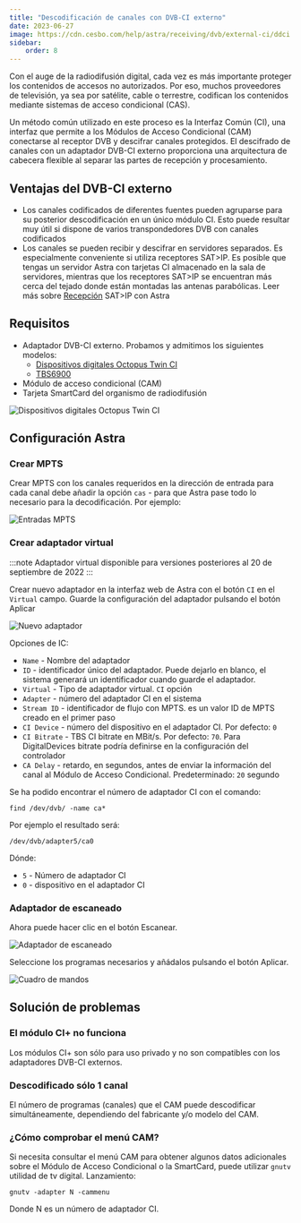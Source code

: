 ```yaml
---
title: "Descodificación de canales con DVB-CI externo"
date: 2023-06-27
image: https://cdn.cesbo.com/help/astra/receiving/dvb/external-ci/ddci.jpg
sidebar:
    order: 8
---
```


Con el auge de la radiodifusión digital, cada vez es más importante proteger los contenidos de accesos no autorizados. Por eso, muchos proveedores de televisión, ya sea por satélite, cable o terrestre, codifican los contenidos mediante sistemas de acceso condicional (CAS).

Un método común utilizado en este proceso es la Interfaz Común (CI), una interfaz que permite a los Módulos de Acceso Condicional (CAM) conectarse al receptor DVB y descifrar canales protegidos. El descifrado de canales con un adaptador DVB-CI externo proporciona una arquitectura de cabecera flexible al separar las partes de recepción y procesamiento.

## Ventajas del DVB-CI externo[](/es/astra/receiving/dvb/external-ci#advantages-of-external-dvb-ci)

- Los canales codificados de diferentes fuentes pueden agruparse para su posterior descodificación en un único módulo CI. Esto puede resultar muy útil si dispone de varios transpondedores DVB con canales codificados
- Los canales se pueden recibir y descifrar en servidores separados. Es especialmente conveniente si utiliza receptores SAT>IP. Es posible que tengas un servidor Astra con tarjetas CI almacenado en la sala de servidores, mientras que los receptores SAT>IP se encuentran más cerca del tejado donde están montadas las antenas parabólicas. Leer más sobre [Recepción](/es/astra/receiving/dvb/satip-client) SAT>IP con Astra

## Requisitos[](/es/astra/receiving/dvb/external-ci#requirements)

- Adaptador DVB-CI externo. Probamos y admitimos los siguientes modelos:
    - [Dispositivos digitales Octopus Twin CI](https://www.digital-devices.eu/shop/en/accessoires/bridge/266/digital-devices-octopus-twin-ci-double-ci-slot-with-2-expansionports)
    - [TBS6900](https://www.tbsdtv.com/products/tbs6900-dvb-dual-pci-e-card.html)
- Módulo de acceso condicional (CAM)
- Tarjeta SmartCard del organismo de radiodifusión

![Dispositivos digitales Octopus Twin CI](https://cdn.cesbo.com/help/astra/receiving/dvb/external-ci/ddci.jpg)

## Configuración Astra[](/es/astra/receiving/dvb/external-ci#astra-configuration)

### Crear MPTS

Crear MPTS con los canales requeridos en la dirección de entrada para cada canal debe añadir la opción `cas` - para que Astra pase todo lo necesario para la decodificación. Por ejemplo:

![Entradas MPTS](https://cdn.cesbo.com/help/astra/receiving/dvb/external-ci/mpts.png)

### Crear adaptador virtual

:::note
Adaptador virtual disponible para versiones posteriores al 20 de septiembre de 2022
:::

Crear nuevo adaptador en la interfaz web de Astra con el botón `CI` en el `Virtual` campo. Guarde la configuración del adaptador pulsando el botón Aplicar

![Nuevo adaptador](https://cdn.cesbo.com/help/astra/receiving/dvb/external-ci/new-adapter.png)

Opciones de IC:

- `Name` - Nombre del adaptador
- `ID` - identificador único del adaptador. Puede dejarlo en blanco, el sistema generará un identificador cuando guarde el adaptador.
- `Virtual` - Tipo de adaptador virtual. `CI` opción
- `Adapter` - número del adaptador CI en el sistema
- `Stream ID` - identificador de flujo con MPTS. es un valor ID de MPTS creado en el primer paso
- `CI Device` - número del dispositivo en el adaptador CI. Por defecto: `0`
- `CI Bitrate` - TBS CI bitrate en MBit/s. Por defecto: `70`. Para DigitalDevices bitrate podría definirse en la configuración del controlador
- `CA Delay` - retardo, en segundos, antes de enviar la información del canal al Módulo de Acceso Condicional. Predeterminado: `20` segundo

Se ha podido encontrar el número de adaptador CI con el comando:

```
find /dev/dvb/ -name ca*
```

Por ejemplo el resultado será:

```
/dev/dvb/adapter5/ca0
```

Dónde:

- `5` - Número de adaptador CI
- `0` - dispositivo en el adaptador CI

### Adaptador de escaneado

Ahora puede hacer clic en el botón Escanear.

![Adaptador de escaneado](https://cdn.cesbo.com/help/astra/receiving/dvb/external-ci/scan.png)

Seleccione los programas necesarios y añádalos pulsando el botón Aplicar.

![Cuadro de mandos](https://cdn.cesbo.com/help/astra/receiving/dvb/external-ci/dashboard.png)

## Solución de problemas[](/es/astra/receiving/dvb/external-ci#troubleshooting)

### El módulo CI+ no funciona

Los módulos CI+ son sólo para uso privado y no son compatibles con los adaptadores DVB-CI externos.

### Descodificado sólo 1 canal

El número de programas (canales) que el CAM puede descodificar simultáneamente, dependiendo del fabricante y/o modelo del CAM.

### ¿Cómo comprobar el menú CAM?

Si necesita consultar el menú CAM para obtener algunos datos adicionales sobre el Módulo de Acceso Condicional o la SmartCard, puede utilizar `gnutv` utilidad de tv digital. Lanzamiento:

```
gnutv -adapter N -cammenu
```

Donde N es un número de adaptador CI.

